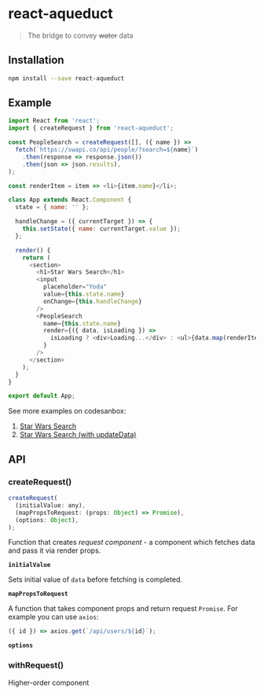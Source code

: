 # react-aqueduct

> The bridge to convey ~~water~~ data

## Installation

```sh
npm install --save react-aqueduct
```

## Example

```js
import React from 'react';
import { createRequest } from 'react-aqueduct';

const PeopleSearch = createRequest([], ({ name }) =>
  fetch(`https://swapi.co/api/people/?search=${name}`)
    .then(response => response.json())
    .then(json => json.results),
);

const renderItem = item => <li>{item.name}</li>;

class App extends React.Component {
  state = { name: '' };

  handleChange = ({ currentTarget }) => {
    this.setState({ name: currentTarget.value });
  };

  render() {
    return (
      <section>
        <h1>Star Wars Search</h1>
        <input
          placeholder="Yoda"
          value={this.state.name}
          onChange={this.handleChange}
        />
        <PeopleSearch
          name={this.state.name}
          render={({ data, isLoading }) =>
            isLoading ? <div>Loading...</div> : <ul>{data.map(renderItem)}</ul>
          }
        />
      </section>
    );
  }
}

export default App;
```

See more examples on codesanbox:

1.  [Star Wars Search](https://codesandbox.io/s/72zwxl9p0)
2.  [Star Wars Search (with updateData)](https://codesandbox.io/s/6v71pwkq7w)

## API

### createRequest()

```js
createRequest(
  (initialValue: any),
  (mapPropsToRequest: (props: Object) => Promise),
  (options: Object),
);
```

Function that creates _request component_ - a component which fetches data and pass it via render props.

**`initialValue`**

Sets initial value of `data` before fetching is completed.

**`mapPropsToRequest`**

A function that takes component props and return request `Promise`. For example you can use `axios`:

```js
({ id }) => axios.get(`/api/users/${id}`);
```

**`options`**

### withRequest()

Higher-order component
